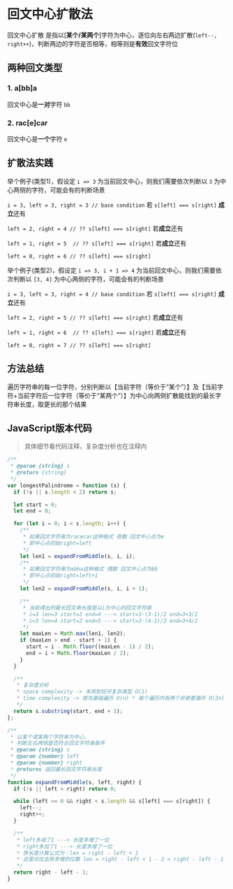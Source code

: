 # 回文中心扩散法

回文中心扩散 是指以[**某个/某两个**]字符为中心，逐位向左右两边扩散(`left--, right++`)，判断两边的字符是否相等，相等则是**有效**回文字符位

## 两种回文类型

### 1. a[bb]a

回文中心是**一对**字符 `bb`

### 2. rac[e]car

回文中心是**一个**字符 `e`

## 扩散法实践

举个例子(类型1)，假设定 `i => 3` 为当前回文中心，则我们需要依次判断以 `3` 为中心两侧的字符，可能会有的判断场景

`i = 3, left = 3, right = 3 // base condition` 若 `s[left] === s[right]` **成立**还有

`left = 2, right = 4 // ?? s[left] === s[right]` 若**成立**还有

`left = 1, right = 5  // ?? s[left] === s[right]` 若**成立**还有

`left = 0, right = 6 // ?? s[left] === s[right]`

举个例子(类型2)，假设定 `i => 3, i + 1 => 4` 为当前回文中心，则我们需要依次判断以 `[3, 4]` 为中心两侧的字符，可能会有的判断场景

`i = 3, left = 3, right = 4 // base condition` 若 `s[left] === s[right]` **成立**还有

`left = 2, right = 5 // ?? s[left] === s[right]` 若**成立**还有

`left = 1, right = 6  // ?? s[left] === s[right]` 若**成立**还有

`left = 0, right = 7 // ?? s[left] === s[right]`

## 方法总结

遍历字符串的每一位字符，分别判断以【当前字符（等价于“某个”）】及【当前字符+当前字符后一位字符（等价于“某两个”）】为中心向两侧扩散能找到的最长字符串长度，取更长的那个结果

## JavaScript版本代码

> 具体细节看代码注释，复杂度分析也在注释内

```Javascript
/**
 * @param {string} s
 * @return {string}
 */
var longestPalindrome = function (s) {
  if (!s || s.length < 2) return s;

  let start = 0;
  let end = 0;

  for (let i = 0; i < s.length; i++) {
    /**
     * 如果回文字符串为racecar这种格式 奇数 回文中心点为e
     * 即中心点初始right=left
     */
    let len1 = expandFromMiddle(s, i, i);
    /**
     * 如果回文字符串为abba这种格式 偶数 回文中心点为bb
     * 即中心点初始right=left+1
     */
    let len2 = expandFromMiddle(s, i, i + 1);

    /**
     * 当前得出的最长回文串长度是以i为中心的回文字符串
     * i=3 len=3 start=2 end=4 ---> start=3-(3-1)/2 end=3+3/2
     * i=3 len=4 start=2 end=5 ---> start=3-(4-1)/2 end=3+4/2
     */
    let maxLen = Math.max(len1, len2);
    if (maxLen > end - start + 1) {
      start = i - Math.floor((maxLen - 1) / 2);
      end = i + Math.floor(maxLen / 2);
    }
  }

  /**
   * 复杂度分析
   * space complexity -> 未用到任何复杂类型 O(1)
   * time complexity -> 首先基础遍历 O(n) * 每个遍历内有两个非嵌套循环 O(2n) 忽略系数 -> O(n*n)
   */
  return s.substring(start, end + 1);
};

/**
 * 以某个或某两个字符串为中心，
 * 判断左右两侧是否符合回文字符串条件
 * @param {string} s
 * @param {number} left
 * @param {number} right
 * @returns 返回最长回文字符串长度
 */
function expandFromMiddle(s, left, right) {
  if (!s || left > right) return 0;

  while (left >= 0 && right < s.length && s[left] === s[right]) {
    left--;
    right++;
  }

  /**
   * left多减了1 ---> 长度多增了一位
   * right多加了1 ---> 长度多增了一位
   * 原长度计算公式为：len = right - left + 1
   * 这里对应去除多增的位数 len = right - left + 1 - 2 = right - left - 1
   */
  return right - left - 1;
}
```
